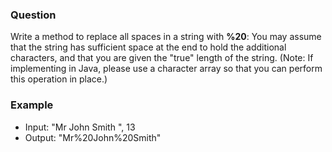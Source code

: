 ### Question

Write a method to replace all spaces in a string with __%20__: You may assume that the string has sufficient space at the end to hold the additional characters, and that you are given the "true" length of the string. (Note: If implementing in Java, please use a character array so that you can perform this operation in place.)

### Example

- Input: "Mr John Smith ", 13
- Output: "Mr%20John%20Smith"
